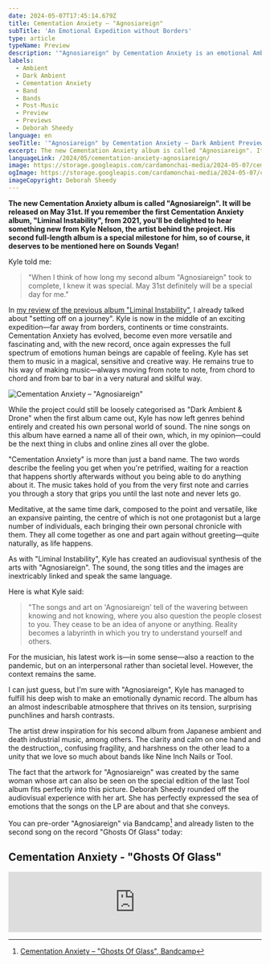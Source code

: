 ```yaml
---
date: 2024-05-07T17:45:14.679Z
title: Cementation Anxiety – "Agnosiareign"
subTitle: 'An Emotional Expedition without Borders'
type: article
typeName: Preview
description: '"Agnosiareign" by Cementation Anxiety is an emotional Ambient Preview you need to check out! Listen to the first song here!'
labels:
  - Ambient
  - Dark Ambient
  - Cementation Anxiety
  - Band
  - Bands
  - Post-Music
  - Preview
  - Previews
  - Deborah Sheedy
language: en
seoTitle: '"Agnosiareign" by Cementation Anxiety – Dark Ambient Preview'
excerpt: The new Cementation Anxiety album is called "Agnosiareign". It will be released on May 31st. If you remember the first Cementation Anxiety album, "Liminal Instability", from 2021, you'll be delighted to hear something new from Kyle Nelson, the artist behind the project. His second full-length album is a special milestone for him, so of course, it deserves to be mentioned here on Sounds Vegan!
languageLink: /2024/05/cementation-anxiety-agnosiareign/
image: https://storage.googleapis.com/cardamonchai-media/2024-05-07/cementation-anxiety-agnosiareign-soundsvegan-com-jpg-imagine-181808_1c2318_1024_768/640.webp
ogImage: https://storage.googleapis.com/cardamonchai-media/2024-05-07/cementation-anxiety-agnosiareign-soundsvegan-com-og-jpg-imagine-181818_171d16_1200_628/640.webp
imageCopyright: Deborah Sheedy
---
```


**The new Cementation Anxiety album is called "Agnosiareign". It will be released on May 31st. If you remember the first Cementation Anxiety album, "Liminal Instability", from 2021, you'll be delighted to hear something new from Kyle Nelson, the artist behind the project. His second full-length album is a special milestone for him, so of course, it deserves to be mentioned here on Sounds Vegan!**

Kyle told me:

> "When I think of how long my second album "Agnosiareign" took to complete, I knew it was special. May 31st definitely will be a special day for me."

In [my review of the previous album "Liminal Instability"](/2021/07/cementation-anxiety-liminal-instability/), I already talked about "setting off on a journey". Kyle is now in the middle of an exciting expedition—far away from borders, continents or time constraints. Cementation Anxiety has evolved, become even more versatile and fascinating and, with the new record, once again expresses the full spectrum of emotions human beings are capable of feeling. Kyle has set them to music in a magical, sensitive and creative way. He remains true to his way of making music—always moving from note to note, from chord to chord and from bar to bar in a very natural and skilful way.

![Cementation Anxiety – "Agnosiareign"](https://storage.googleapis.com/cardamonchai-media/2024-05-07/cementation-anxiety-agnosiareign-deborah-sheedy-soundsvegan-com-jpg-imagine-181808_21281a_1024_1001/640.webp 'Cementation Anxiety – "Agnosiareign"')

While the project could still be loosely categorised as "Dark Ambient & Drone" when the first album came out, Kyle has now left genres behind entirely and created his own personal world of sound. The nine songs on this album have earned a name all of their own, which, in my opinion—could be the next thing in clubs and online zines all over the globe.

"Cementation Anxiety" is more than just a band name. The two words describe the feeling you get when you're petrified, waiting for a reaction that happens shortly afterwards without you being able to do anything about it. The music takes hold of you from the very first note and carries you through a story that grips you until the last note and never lets go.

Meditative, at the same time dark, composed to the point and versatile, like an expansive painting, the centre of which is not one protagonist but a large number of individuals, each bringing their own personal chronicle with them. They all come together as one and part again without greeting—quite naturally, as life happens.

As with "Liminal Instability", Kyle has created an audiovisual synthesis of the arts with "Agnosiareign". The sound, the song titles and the images are inextricably linked and speak the same language.

Here is what Kyle said:

> "The songs and art on 'Agnosiareign' tell of the wavering between knowing and not knowing, where you also question the people closest to you. They cease to be an idea of anyone or anything. Reality becomes a labyrinth in which you try to understand yourself and others.

For the musician, his latest work is—in some sense—also a reaction to the pandemic, but on an interpersonal rather than societal level. However, the context remains the same.

I can just guess, but I'm sure with "Agnosiareign", Kyle has managed to fulfill his deep wish to make an emotionally dynamic record. The album has an almost indescribable atmosphere that thrives on its tension, surprising punchlines and harsh contrasts.

The artist drew inspiration for his second album from Japanese ambient and death industrial music, among others. The clarity and calm on one hand and the destruction,, confusing fragility, and harshness on the other lead to a unity that we love so much about bands like Nine Inch Nails or Tool.

The fact that the artwork for "Agnosiareign" was created by the same woman whose art can also be seen on the special edition of the last Tool album fits perfectly into this picture. Deborah Sheedy rounded off the audiovisual experience with her art. She has perfectly expressed the sea of emotions that the songs on the LP are about and that she conveys.

You can pre-order "Agnosiareign" via Bandcamp[^1] and already listen to the second song on the record "Ghosts Of Glass" today:

## Cementation Anxiety - "Ghosts Of Glass"

<iframe
  style="border: 0; width: 100%; height: 120px;"
  src="https://bandcamp.com/EmbeddedPlayer/album=376460926/size=large/bgcol=ffffff/linkcol=0687f5/tracklist=false/artwork=small/transparent=true/"
  seamless
>
  <a href="https://cementationanxiety.bandcamp.com/album/ghosts-of-glass">
    Ghosts of Glass by Cementation Anxiety
  </a>
</iframe>

[^1]: [Cementation Anxiety – "Ghosts Of Glass", Bandcamp](https://cementationanxiety.bandcamp.com/album/ghosts-of-glass)
